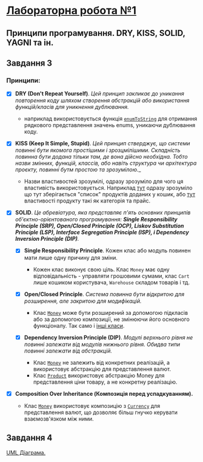 # [Лабораторна робота №1](https://learn.ztu.edu.ua/mod/assign/view.php?id=199394)

## Принципи програмування. DRY, KISS, SOLID, YAGNI та ін.

## Завдання 3

### Принципи:
- [x] **DRY (Don't Repeat Yourself)**.
_Цей принцип закликає до уникання повторення коду шляхом створення абстракцій або використання функцій/класів для уникнення дублювання._
    - наприклад використовується функція [`enumToString`](./Utils/Enums.cpp) для отримання рядкового представлення значень enums, уникаючи дублювання коду.

- [x] **KISS (Keep It Simple, Stupid)**. _Цей принцип стверджує, що системи повинні бути якомога простішими і зрозцмілішими. Складність повинна бути додана тільки там, де вона дійсно необхідна. Тобто назви змінних, функцій, классів, або навіть структура чи архітектура проєкту, повинні бутм простою та зрозумілою.__
    - Назви властивостей зрозумілі, одразу зрозуміло для чого ця властивість використовується. Наприклад [тут](./Models/Cart.h#L7) одразу зрозуміло що тут зберігається "список" продуктів доданих у кошик, або [тут](./Models/Product.h#L13-L14) властивості продукту такі як категорія та прайс.

- [x] **SOLID**. _Це абревіатура, яка представляє п'ять основних принципів об'єктно-орієнтованого програмування: **Single Responsibility Principle (SRP), Open/Closed Principle (OCP), Liskov Substitution Principle (LSP), Interface Segregation Principle (ISP), і Dependency Inversion Principle (DIP)**._

    - [x] **Single Responsibility Principle**. Кожен клас або модуль повинен мати лише одну причину для зміни.
        - Кожен клас виконує свою ціль. Клас `Money` має одну відповідальність - управляти грошовими сумами, клас `Cart` лише кошиком користувача, `Warehouse` складом товарів і тд.

    - [x]  **Open/Closed Principle**. _Система повинна бути відкритою для розширення, але закритою для модифікацій._
        - Клас [`Money`](./Models/Money.cpp) може бути розширений за допомогою підкласів або за допомогою композиції, не змінюючи його основного функціоналу. Так само і [інші класи](./Models/).

    - [x] **Dependency Inversion Principle (DIP)**. _Модулі верхнього рівня не повинні залежати від модулів нижнього рівня. Обидва типи повинні залежати від абстракцій._
        - Клас [`Money`](./Models/Money.cpp) не залежить від конкретних реалізацій, а використовує абстракцію для представлення валют.
        - Клас [`Product`](./Models/Product.cpp) використовує абстракцію Money для представлення ціни товару, а не конкретну реалізацію.

- [x] **Composition Over Inheritance (Композиція перед успадкуванням).**
    -  Клас [`Money`](./Models/Money.cpp) використовує композицію з [`Currency`](./Utils/Enums.h#L17) для представлення валют, що дозволяє більш гнучко керувати взаємозв'язком між ними.

## Завдання 4
[UML Діаграма.](./Diagram.drawio)
